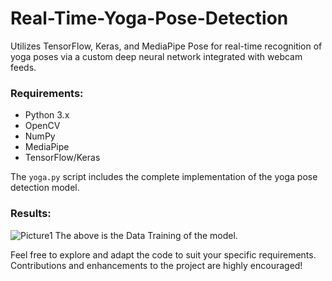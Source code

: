 # Real-Time-Yoga-Pose-Detection
Utilizes TensorFlow, Keras, and MediaPipe Pose for real-time recognition of yoga poses via a custom deep neural network integrated with webcam feeds. 

### Requirements:

- Python 3.x
- OpenCV
- NumPy
- MediaPipe
- TensorFlow/Keras

The `yoga.py` script includes the complete implementation of the yoga pose detection model.

### Results:
![Picture1](https://github.com/user-attachments/assets/d91a297f-69b1-4cd6-8331-135dc4b02782)
The above is the Data Training of the model.

Feel free to explore and adapt the code to suit your specific requirements. Contributions and enhancements to the project are highly encouraged!
